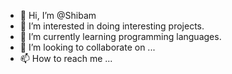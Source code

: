 - 👋 Hi, I’m @Shibam
- 👀 I’m interested in doing interesting projects.
- 🌱 I’m currently learning programming languages.
- 💞️ I’m looking to collaborate on ...
- 📫 How to reach me ...

<!---
Shibam2002/Shibam2002 is a ✨ special ✨ repository because its `README.md` (this file) appears on your GitHub profile.
You can click the Preview link to take a look at your changes.
--->
